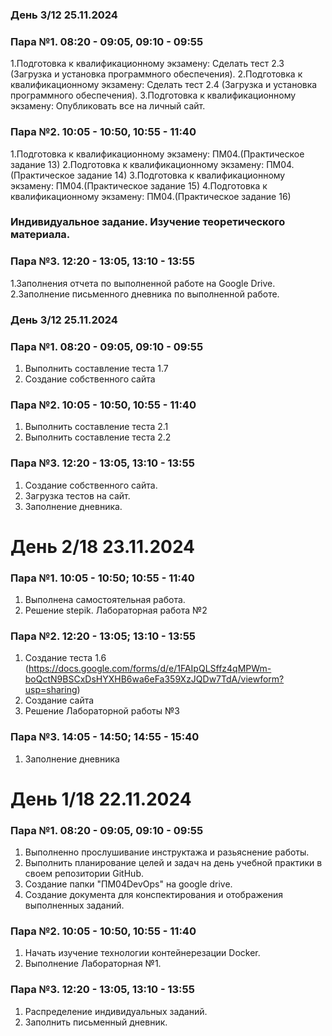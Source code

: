 ### День 3/12 25.11.2024
### Пара №1. 08:20 - 09:05, 09:10 - 09:55
1.Подготовка к квалификационному экзамену: Сделать тест 2.3 (Загрузка и установка программного обеспечения).
2.Подготовка к квалификационному экзамену: Сделать тест 2.4 (Загрузка и установка программного обеспечения).
3.Подготовка к квалификационному экзамену: Опубликовать все на личный сайт.
### Пара №2. 10:05 - 10:50, 10:55 - 11:40
1.Подготовка к квалификационному экзамену: ПМ04.(Практическое задание 13)
2.Подготовка к квалификационному экзамену: ПМ04.(Практическое задание 14)
3.Подготовка к квалификационному экзамену: ПМ04.(Практическое задание 15)
4.Подготовка к квалификационному экзамену: ПМ04.(Практическое задание 16)
### Индивидуальное задание. Изучение теоретического материала.
### Пара №3. 12:20 - 13:05, 13:10 - 13:55
1.Заполнения отчета по выполненной работе на Google Drive.
2.Заполнение письменного дневника по выполненной работе.

### День 3/12 25.11.2024
### Пара №1. 08:20 - 09:05, 09:10 - 09:55
1. Выполнить составление теста 1.7
2. Создание собственного сайта
### Пара №2. 10:05 - 10:50, 10:55 - 11:40
1. Выполнить составление теста 2.1
2. Выполнить составление теста 2.2
### Пара №3. 12:20 - 13:05, 13:10 - 13:55
1. Создание собственного сайта.
2. Загрузка тестов на сайт.
3. Заполнение дневника.


# День 2/18 23.11.2024
### Пара №1. 10:05 - 10:50; 10:55 - 11:40
1. Выполнена самостоятельная работа.
2. Решение stepik. Лабораторная работа №2
### Пара №2. 12:20 - 13:05; 13:10 - 13:55
1. Создание теста 1.6 (https://docs.google.com/forms/d/e/1FAIpQLSffz4qMPWm-boQctN9BSCxDsHYXHB6wa6eFa359XzJQDw7TdA/viewform?usp=sharing)
2. Создание сайта
3. Решение Лабораторной работы №3
### Пара №3. 14:05 - 14:50; 14:55 - 15:40
1. Заполнение дневника

# День 1/18 22.11.2024
### Пара №1. 08:20 - 09:05, 09:10 - 09:55
1. Выполненно прослушивание инструктажа и разьяснение работы.
2. Выполнить планирование целей и задач на день учебной практики в своем репозитории GitHub.
3. Создание папки "ПМ04DevOps" на google drive.
4. Создание документа для конспектирования и отображения выполненных заданий.

### Пара №2. 10:05 - 10:50, 10:55 - 11:40
1. Начать изучение технологии контейнерезации Docker.
2. Выполнение Лабораторная №1.

### Пара №3. 12:20 - 13:05, 13:10 - 13:55
1. Распределение индивидуальных заданий.
2. Заполнить письменный дневник.
